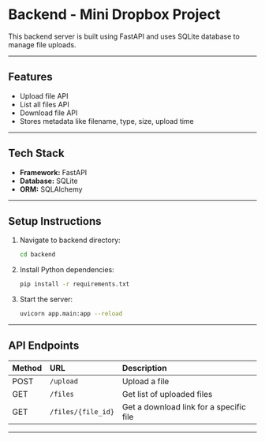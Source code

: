 # Backend - Mini Dropbox Project

This backend server is built using FastAPI and uses SQLite database to manage file uploads.

---

## Features

- Upload file API
- List all files API
- Download file API
- Stores metadata like filename, type, size, upload time

---

## Tech Stack

- **Framework:** FastAPI
- **Database:** SQLite
- **ORM:** SQLAlchemy

---

## Setup Instructions

1. Navigate to backend directory:
    ```bash
    cd backend
    ```

2. Install Python dependencies:
    ```bash
    pip install -r requirements.txt
    ```

3. Start the server:
    ```bash
    uvicorn app.main:app --reload
    ```

---

## API Endpoints

| Method | URL | Description |
|:-------|:----|:------------|
| POST | `/upload` | Upload a file |
| GET | `/files` | Get list of uploaded files |
| GET | `/files/{file_id}` | Get a download link for a specific file |

---
